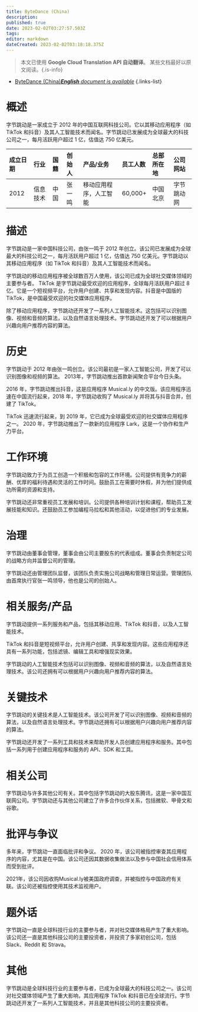 ```yaml
---
title: ByteDance (China)
description: 
published: true
date: 2023-02-02T03:27:57.503Z
tags: 
editor: markdown
dateCreated: 2023-02-02T03:18:18.375Z
---
```


> 本文已使用 **Google Cloud Translation API 自动翻译**。
某些文档最好以原文阅读。{.is-info}



- [ByteDance (China)***English** document is available*](/en/Knowledge-base/Dictionary/Company/bytedance-china)
{.links-list}


# 概述

字节跳动是一家成立于 2012 年的中国互联网科技公司。它以其移动应用程序（如 TikTok 和抖音）及其人工智能技术而闻名。字节跳动已发展成为全球最大的科技公司之一，每月活跃用户超过 1 亿，估值达 750 亿美元。

|成立日期 |行业 |国籍|创始人 |产品/业务 |员工人数 |总部所在地 |公司网站 |
| :---------------- | :------ | :-------- | :----- | :---------------- | :---------------- | :-------------------- | :---------------- |
| 2012 |信息技术 |中国 |张一鸣 |移动应用程序，人工智能 | 60,000+ |中国北京 |字节跳动网 |

# 描述

字节跳动是一家中国科技公司，由张一鸣于 2012 年创立。该公司已发展成为全球最大的科技公司之一，每月活跃用户超过 1 亿，估值达 750 亿美元。字节跳动以其移动应用程序（如 TikTok 和抖音）及其人工智能技术而闻名。

字节跳动的移动应用程序被全球数百万人使用，该公司已成为全球社交媒体领域的主要参与者。 TikTok 是字节跳动最受欢迎的应用程序，全球每月活跃用户超过 8 亿。它是一个短视频平台，允许用户创建、共享和发现内容。抖音是中国版的 TikTok，是中国最受欢迎的社交媒体应用程序。

除了移动应用程序，字节跳动还开发了一系列人工智能技术。这包括可以识别图像、视频和音频的算法，以及自然语言处理技术。字节跳动还开发了可以根据用户兴趣向用户推荐内容的算法。

# 历史

字节跳动于 2012 年由张一鸣创立。该公司最初是一家人工智能公司，开发了可以识别图像和视频的算法。 2013年，字节跳动推出首款新闻聚合平台今日头条。

2016 年，字节跳动推出抖音，这是应用程序 Musical.ly 的中文版。该应用程序迅速在中国流行起来，2018 年，字节跳动收购了 Musical.ly 并将其与抖音合并，创建了 TikTok。

TikTok 迅速流行起来，到 2019 年，它已成为全球最受欢迎的社交媒体应用程序之一。 2020 年，字节跳动推出了一款新的应用程序 Lark，这是一个协作和生产力平台。

# 工作环境

字节跳动致力于为员工创造一个积极和包容的工作环境。公司提供有竞争力的薪酬、优厚的福利待遇和灵活的工作时间。鼓励员工在需要时休假，并为他们提供成功所需的资源和支持。

字节跳动还非常重视员工发展和培训。公司提供各种培训计划和课程，帮助员工发展技能和知识。还鼓励员工参加编程马拉松和其他活动，以促进他们的专业发展。

# 治理

字节跳动由董事会管理，董事会由公司主要股东的代表组成。董事会负责制定公司的战略方向并监督公司的管理。

字节跳动还由管理团队监督，该团队负责实施公司战略和管理日常运营。管理团队由首席执行官张一鸣领导，他也是公司的创始人。

# 相关服务/产品

字节跳动提供一系列服务和产品，包括其移动应用、TikTok 和抖音，以及人工智能技术。

TikTok 和抖音是短视频平台，允许用户创建、共享和发现内容。这些应用程序还具有一系列功能，包括滤镜、编辑工具和增强现实效果。

字节跳动的人工智能技术包括可以识别图像、视频和音频的算法，以及自然语言处理技术。该公司还拥有可以根据用户兴趣向用户推荐内容的算法。

# 关键技术

字节跳动的关键技术是人工智能技术。该公司开发了可以识别图像、视频和音频的算法，以及自然语言处理技术。字节跳动还拥有可以根据用户兴趣向用户推荐内容的算法。

字节跳动还开发了一系列工具和技术来帮助开发人员创建应用程序和服务。其中包括一系列用于创建应用程序和服务的 API、SDK 和工具。

# 相关公司

字节跳动与许多其他公司有关。其中包括字节跳动的大股东腾讯，这是一家中国互联网公司。字节跳动还与其他公司建立了许多合作伙伴关系，包括微软、甲骨文和谷歌。

# 批评与争议

多年来，字节跳动一直面临批评和争议。 2020 年，该公司被指控审查其应用程序的内容，尤其是在中国。该公司还因其数据收集做法以及参与中国社会信用体系而受到批评。

2021年，该公司因收购Musical.ly被美国政府调查，并被指控与中国政府有关联。该公司还被指控使用其技术监视用户。

# 题外话

字节跳动一直是全球科技行业的主要参与者，并对社交媒体格局产生了重大影响。该公司还一直是其他科技公司的主要投资者，并投资了多家初创公司，包括 Slack、Reddit 和 Strava。

# 其他

字节跳动是全球科技行业的主要参与者，已成为全球最大的科技公司之一。该公司对社交媒体领域产生了重大影响，其应用程序 TikTok 和抖音已在全球流行。字节跳动还开发了一系列人工智能技术，并且是其他科技公司的主要投资者。